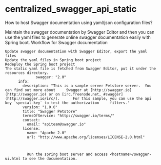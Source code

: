 # centralized_swagger_api_static

How to host Swagger documentation using yaml/json configuration files?

Maintain the swagger documentation by Swagger Editor and then you can use the yaml files to generate online swagger documentation easily with Spring boot.
Workflow for Swagger documentation

    Update swagger documentation with Swagger Editor, export the yaml files
    Update the yaml files in Spring boot project
    Redeploy the Spring boot project
    The static yaml file is fetched from Swagger Editor, put it under the resources directory.
                  swagger: "2.0"
          info:
            description: "This is a sample server Petstore server.  You can find out more about     Swagger at [http://swagger.io](http://swagger.io) or on [irc.freenode.net, #swagger](http://swagger.io/irc/).      For this sample, you can use the api key `special-key` to test the authorization     filters."
            version: "1.0.0"
            title: "Swagger Petstore"
            termsOfService: "http://swagger.io/terms/"
            contact:
              email: "apiteam@swagger.io"
            license:
              name: "Apache 2.0"
              url: "http://www.apache.org/licenses/LICENSE-2.0.html"
              
              
              
              Run the spring boot server and access <hostname>/swagger-ui.html to see the documentation.
